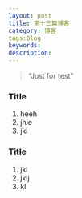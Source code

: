 ```yaml
---
layout: post
title: 第十三篇博客
category: 博客
tags:Blog
keywords:
description:
---
```


> “Just for test”

### Title

1. heeh
2. jhie
3. jkl


### Title

1. jkl
2. jklj
3. kl



